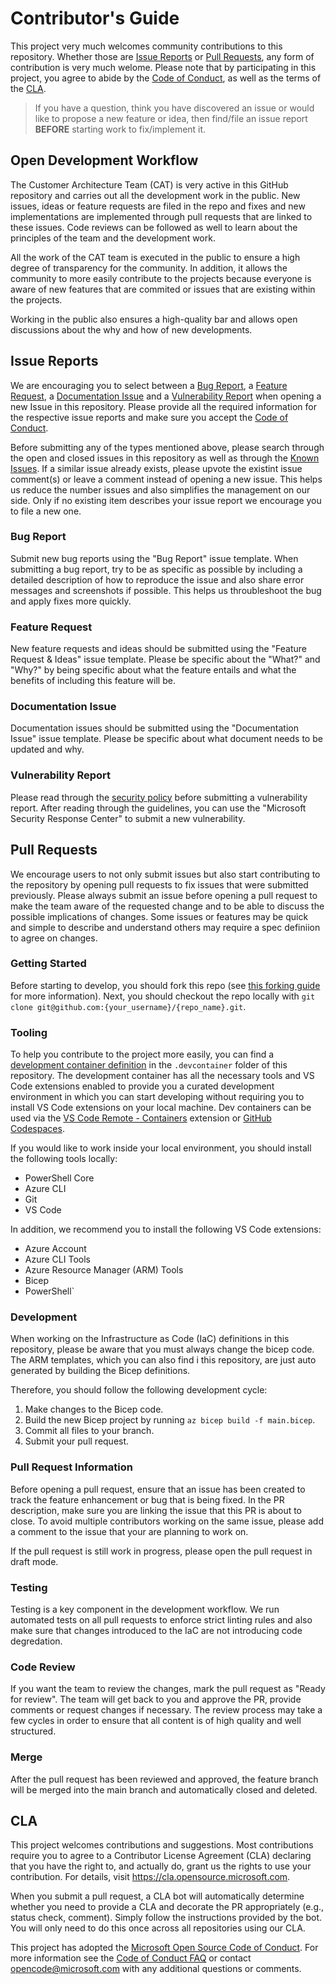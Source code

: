 # Contributor's Guide

This project very much welcomes community contributions to this repository. Whether those are [Issue Reports](#issue-reports) or [Pull Requests](#pull-requests), any form of contribution is very much welome. Please note that by participating in this project, you agree to abide by the [Code of Conduct](/CODE_OF_CONDUCT.md), as well as the terms of the [CLA](#cla).

> If you have a question, think you have discovered an issue or would like to propose a new feature or idea, then find/file an issue report **BEFORE** starting work to fix/implement it.

## Open Development Workflow

The Customer Architecture Team (CAT) is very active in this GitHub repository and carries out all the development work in the public. New issues, ideas or feature requests are filed in the repo and fixes and new implementations are implemented through pull requests that are linked to these issues. Code reviews can be followed as well to learn about the principles of the team and the development work.

All the work of the CAT team is executed in the public to ensure a high degree of transparency for the community. In addition, it allows the community to more easily contribute to the projects because everyone is aware of new features that are commited or issues that are existing within the projects.

Working in the public also ensures a high-quality bar and allows open discussions about the why and how of new developments.

## Issue Reports

We are encouraging you to select between a [Bug Report](#bug-report), a [Feature Request](#feature-request), a [Documentation Issue](#documentation-issue) and a [Vulnerability Report](#vulnerability-report) when opening a new Issue in this repository. Please provide all the required information for the respective issue reports and make sure you accept the [Code of Conduct](/CODE_OF_CONDUCT.md).

Before submitting any of the types mentioned above, please search through the open and closed issues in this repository as well as through the [Known Issues](/docs/EnterpriseScaleAnalytics-KnownIssues.md). If a similar issue already exists, please upvote the existint issue comment(s) or leave a comment instead of opening a new issue. This helps us reduce the number issues and also simplifies the management on our side. Only if no existing item describes your issue report we encourage you to file a new one.

### Bug Report

Submit new bug reports using the "Bug Report" issue template. When submitting a bug report, try to be as specific as possible by including a detailed description of how to reproduce the issue and also share error messages and screenshots if possible. This helps us throubleshoot the bug and apply fixes more quickly.

### Feature Request

New feature requests and ideas should be submitted using the "Feature Request & Ideas" issue template. Please be specific about the "What?" and "Why?" by being specific about what the feature entails and what the benefits of including this feature will be.

### Documentation Issue

Documentation issues should be submitted using the "Documentation Issue" issue template. Please be specific about what document needs to be updated and why.

### Vulnerability Report

Please read through the [security policy](/SECURITY.md) before submitting a vulnerability report. After reading through the guidelines, you can use the "Microsoft Security Response Center" to submit a new vulnerability.

## Pull Requests

We encourage users to not only submit issues but also start contributing to the repository by opening pull requests to fix issues that were submitted previously. Please always submit an issue before opening a pull request to make the team aware of the requested change and to be able to discuss the possible implications of changes. Some issues or features may be quick and simple to describe and understand others may require a spec definiion to agree on changes.

### Getting Started

Before starting to develop, you should fork this repo (see [this forking guide](https://guides.github.com/activities/forking/) for more information). Next, you should checkout the repo locally with `git clone git@github.com:{your_username}/{repo_name}.git`.

### Tooling

To help you contribute to the project more easily, you can find a [development container definition](/.devcontainer) in the `.devcontainer` folder of this repository. The development container has all the necessary tools and VS Code extensions enabled to provide you a curated development environment in which you can start developing without requiring you to install VS Code extensions on your local machine. Dev containers can be used via the [VS Code Remote - Containers](https://aka.ms/vscode-remote/download/containers) extension or [GitHub Codespaces](https://github.com/features/codespaces).

If you would like to work inside your local environment, you should install the following tools locally:

- PowerShell Core
- Azure CLI
- Git
- VS Code

In addition, we recommend you to install the following VS Code extensions:

- Azure Account
- Azure CLI Tools
- Azure Resource Manager (ARM) Tools
- Bicep
- PowerShell`

### Development

When working on the Infrastructure as Code (IaC) definitions in this repository, please be aware that you must always change the bicep code. The ARM templates, which you can also find i this repository, are just auto generated by building the Bicep definitions.

Therefore, you should follow the following development cycle:

1. Make changes to the Bicep code.
2. Build the new Bicep project by running `az bicep build -f main.bicep`.
3. Commit all files to your branch.
4. Submit your pull request.

### Pull Request Information

Before opening a pull request, ensure that an issue has been created to track the feature enhancement or bug that is being fixed. In the PR description, make sure you are linking the issue that this PR is about to close. To avoid multiple contributors working on the same issue, please add a comment to the issue that your are planning to work on.

If the pull request is still work in progress, please open the pull request in draft mode.

### Testing

Testing is a key component in the development workflow. We run automated tests on all pull requests to enforce strict linting rules and also make sure that changes introduced to the IaC are not introducing code degredation.

### Code Review

If you want the team to review the changes, mark the pull request as "Ready for review". The team will get back to you and approve the PR, provide comments or request changes if necessary. The review process may take a few cycles in order to ensure that all content is of high quality and well structured.

### Merge

After the pull request has been reviewed and approved, the feature branch will be merged into the main branch and automatically closed and deleted.

## CLA

This project welcomes contributions and suggestions. Most contributions require you to agree to a Contributor License Agreement (CLA) declaring that you have the right to, and actually do, grant us the rights to use your contribution. For details, visit <https://cla.opensource.microsoft.com>.

When you submit a pull request, a CLA bot will automatically determine whether you need to provide a CLA and decorate the PR appropriately (e.g., status check, comment). Simply follow the instructions provided by the bot. You will only need to do this once across all repositories using our CLA.

This project has adopted the [Microsoft Open Source Code of Conduct](https://opensource.microsoft.com/codeofconduct/). For more information see the [Code of Conduct FAQ](https://opensource.microsoft.com/codeofconduct/faq/) or contact [opencode@microsoft.com](mailto:opencode@microsoft.com) with any additional questions or comments.
